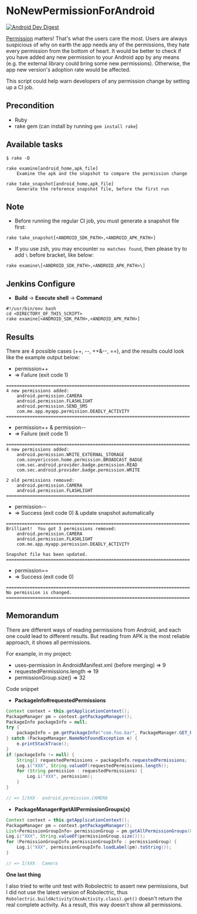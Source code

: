 # NoNewPermissionForAndroid

[![Android Dev Digest](https://img.shields.io/badge/AndroidDevDigest-%23101-green.svg)](https://www.androiddevdigest.com/digest-101/)

[Permission](https://developer.android.com/guide/topics/permissions/index.html) matters!  That's what the users care the most.  Users are always suspicious of why on earth the app needs any of the permissions, they hate every permission from the bottom of heart.  It would be better to check if you have added any new permission to your Android app by any means (e.g. the external library could bring some new permissions).  Otherwise, the app new version's adoption rate would be affected.

This script could help warn developers of any permission change by setting up a CI job.

## Precondition
* Ruby
* rake gem (can install by running `gem install rake`)

## Available tasks
```
$ rake -D

rake examine[android_home,apk_file]
    Examine the apk and the snapshot to compare the permission change

rake take_snapshot[android_home,apk_file]
    Generate the reference snapshot file, before the first run
```

## Note
* Before running the regular CI job, you must generate a snapshot file first:
```
rake take_snapshot[<ANDROID_SDK_PATH>,<ANDROID_APK_PATH>]
```
* If you use zsh, you may encounter `no matches found`, then please try to add `\` before bracket, like below:
```
rake examine\[<ANDROID_SDK_PATH>,<ANDROID_APK_PATH>\]
```

## Jenkins Configure
* **Build** -> **Execute shell** -> **Command**
```
#!/usr/bin/env bash
cd <DIRECTORY_OF_THIS_SCRIPT>
rake examine[<ANDROID_SDK_PATH>,<ANDROID_APK_PATH>]
```

## Results
There are 4 possible cases (++, --, ++&--, ==), and the results could look like the example output below:
* permission++
* => Failure (exit code 1)
```
======================================================================
4 new permissions added:
    android.permission.CAMERA
    android.permission.FLASHLIGHT
    android.permission.SEND_SMS
    com.me.app.myapp.permission.DEADLY_ACTIVITY
======================================================================
```

* permission++  &  permission--
* => Failure (exit code 1)
```
======================================================================
4 new permissions added:
    android.permission.WRITE_EXTERNAL_STORAGE
    com.sonyericsson.home.permission.BROADCAST_BADGE
    com.sec.android.provider.badge.permission.READ
    com.sec.android.provider.badge.permission.WRITE

2 old permissions removed:
    android.permission.CAMERA
    android.permission.FLASHLIGHT
======================================================================
```

* permission--
* => Success (exit code 0)  & update snapshot automatically
```
======================================================================
Brilliant!  You got 3 permissions removed:
    android.permission.CAMERA
    android.permission.FLASHLIGHT
    com.me.app.myapp.permission.DEADLY_ACTIVITY

Snapshot file has been updated.
======================================================================
```

* permission==
* => Success (exit code 0)
```
======================================================================
No permission is changed.
======================================================================
```

## Memorandum
There are different ways of reading permissions from Android, and each one could lead to different results.  But reading from APK is the most reliable approach, it shows all permissions.

For example, in my project:
* uses-permission in AndroidManifest.xml (before merging) => 9
* requestedPermissions.length => 19
* permissionGroup.size() => 32

Code snippet
* **PackageInfo#requestedPermissions**
```java
Context context = this.getApplicationContext();
PackageManager pm = context.getPackageManager();
PackageInfo packageInfo = null;
try {
    packageInfo = pm.getPackageInfo("com.foo.bar", PackageManager.GET_PERMISSIONS);
} catch (PackageManager.NameNotFoundException e) {
    e.printStackTrace();
}
if (packageInfo != null) {
    String[] requestedPermissions = packageInfo.requestedPermissions;
    Log.i("XXX", String.valueOf(requestedPermissions.length));
    for (String permission : requestedPermissions) {
        Log.i("XXX", permission);
    }
}

// => I/XXX﹕ android.permission.CAMERA
```

* **PackageManager#getAllPermissionGroups(x)**
```java
Context context = this.getApplicationContext();
PackageManager pm = context.getPackageManager();
List<PermissionGroupInfo> permissionGroup = pm.getAllPermissionGroups(0);
Log.i("XXX", String.valueOf(permissionGroup.size()));
for (PermissionGroupInfo permissionGroupInfo : permissionGroup) {
    Log.i("XXX", permissionGroupInfo.loadLabel(pm).toString());
}

// => I/XXX﹕ Camera
```

**One last thing**

I also tried to write unit test with Robolectric to assert new permissions, but I did not use the latest version of Robolectric, thus ```Robolectric.buildActivity(XxxActivity.class).get()``` doesn't return the real complete activity.  As a result, this way doesn't show all permissions.
